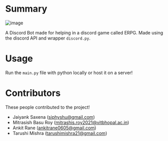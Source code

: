 # Summary

![image](https://user-images.githubusercontent.com/52672162/137592701-373165d0-f943-44ff-9c8d-e9f07a42140c.png)

A Discord Bot made for helping in a discord game called ERPG.
Made using the discord API and wrapper `discord.py`.

# Usage

Run the `main.py` file with python locally or host it on a server!

# Contributors

These people contributed to the project!

- Jaiyank Saxena (siphyshu@gmail.com)
- Mitrasish Basu Roy (mitrashis.roy2021@vitbhopal.ac.in)
- Ankit Rane (ankitrane0605@gmail.com)
- Tarushi Mishra (tarushimishra21@gmail.com)
